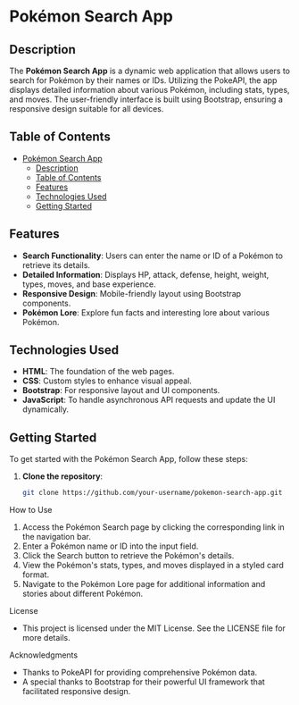 # Pokémon Search App

## Description

The **Pokémon Search App** is a dynamic web application that allows users to search for Pokémon by their names or IDs. Utilizing the PokeAPI, the app displays detailed information about various Pokémon, including stats, types, and moves. The user-friendly interface is built using Bootstrap, ensuring a responsive design suitable for all devices.

## Table of Contents

- [Pokémon Search App](#pokémon-search-app)
  - [Description](#description)
  - [Table of Contents](#table-of-contents)
  - [Features](#features)
  - [Technologies Used](#technologies-used)
  - [Getting Started](#getting-started)

## Features

- **Search Functionality**: Users can enter the name or ID of a Pokémon to retrieve its details.
- **Detailed Information**: Displays HP, attack, defense, height, weight, types, moves, and base experience.
- **Responsive Design**: Mobile-friendly layout using Bootstrap components.
- **Pokémon Lore**: Explore fun facts and interesting lore about various Pokémon.

## Technologies Used

- **HTML**: The foundation of the web pages.
- **CSS**: Custom styles to enhance visual appeal.
- **Bootstrap**: For responsive layout and UI components.
- **JavaScript**: To handle asynchronous API requests and update the UI dynamically.

## Getting Started

To get started with the Pokémon Search App, follow these steps:

1. **Clone the repository**:
   ```bash
   git clone https://github.com/your-username/pokemon-search-app.git

How to Use
1. Access the Pokémon Search page by clicking the corresponding link in the navigation bar.
2. Enter a Pokémon name or ID into the input field.
3. Click the Search button to retrieve the Pokémon's details.
4. View the Pokémon's stats, types, and moves displayed in a styled card format.
5. Navigate to the Pokémon Lore page for additional information and stories about different Pokémon.

License
- This project is licensed under the MIT License. See the LICENSE file for more details.

Acknowledgments
- Thanks to PokeAPI for providing comprehensive Pokémon data.
- A special thanks to Bootstrap for their powerful UI framework that facilitated responsive design.